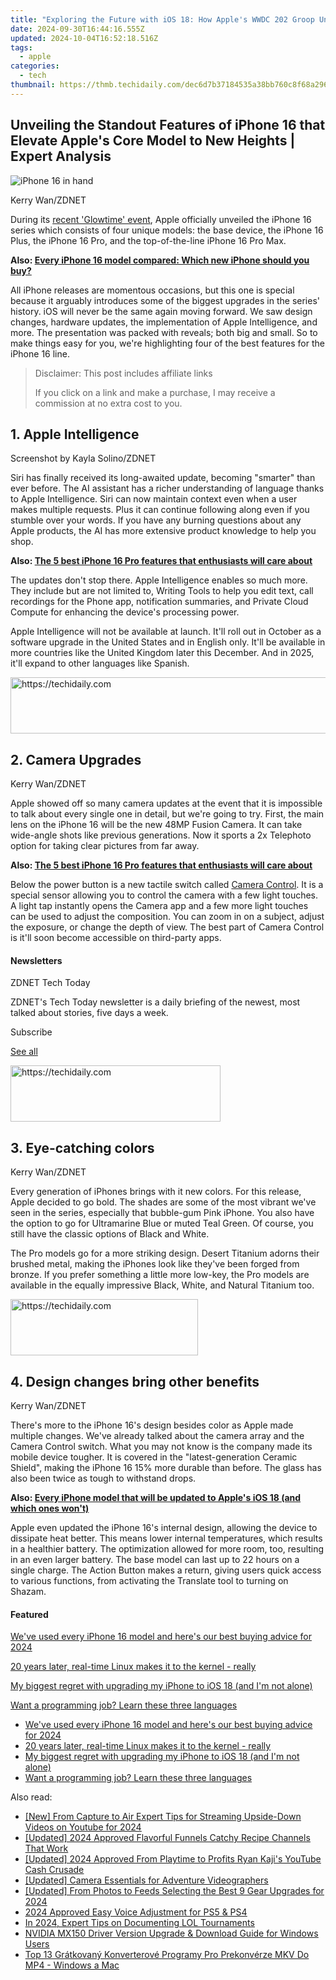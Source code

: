 ```yaml
---
title: "Exploring the Future with iOS 18: How Apple's WWDC 202 Groop Unveiled Groundbreaking AI Features - Your Guide to What's New"
date: 2024-09-30T16:44:16.555Z
updated: 2024-10-04T16:52:18.516Z
tags:
  - apple
categories:
  - tech
thumbnail: https://thmb.techidaily.com/dec6d7b37184535a38bb760c8f68a296f6e3b58ddf3c516e8b89cc8c9c1d5757.jpg
---
```


## Unveiling the Standout Features of iPhone 16 that Elevate Apple's Core Model to New Heights | Expert Analysis

![iPhone 16 in hand](https://www.zdnet.com/a/img/resize/277b853e12d397c1fe466d78603a7aa85a5685bf/2024/09/09/e0da3045-825d-4c4a-9ae4-f2eff280cba2/dsc01901.jpg?auto=webp&width=1280)

Kerry Wan/ZDNET

During its [recent 'Glowtime' event](https://www.zdnet.com/article/everything-we-expect-at-apples-iphone-16-event-ai-features-airpods-apple-watch-series-10-more/), Apple officially unveiled the iPhone 16 series which consists of four unique models: the base device, the iPhone 16 Plus, the iPhone 16 Pro, and the top-of-the-line iPhone 16 Pro Max. 

**Also: [Every iPhone 16 model compared: Which new iPhone should you buy?](https://www.zdnet.com/article/every-iphone-16-model-compared-which-new-iphone-should-you-buy/)**

All iPhone releases are momentous occasions, but this one is special because it arguably introduces some of the biggest upgrades in the series' history. iOS will never be the same again moving forward. We saw design changes, hardware updates, the implementation of Apple Intelligence, and more. The presentation was packed with reveals; both big and small. So to make things easy for you, we're highlighting four of the best features for the iPhone 16 line.

>  Disclaimer: This post includes affiliate links
>
>  If you click on a link and make a purchase, I may receive a commission at no extra cost to you.
>

## 1\. Apple Intelligence

Screenshot by Kayla Solino/ZDNET

Siri has finally received its long-awaited update, becoming "smarter" than ever before. The AI assistant has a richer understanding of language thanks to Apple Intelligence. Siri can now maintain context even when a user makes multiple requests. Plus it can continue following along even if you stumble over your words. If you have any burning questions about any Apple products, the AI has more extensive product knowledge to help you shop.

**Also: [The 5 best iPhone 16 Pro features that enthusiasts will care about](https://www.zdnet.com/article/the-5-best-iphone-16-pro-features-that-enthusiasts-will-care-about/)**

The updates don't stop there. Apple Intelligence enables so much more. They include but are not limited to, Writing Tools to help you edit text, call recordings for the Phone app, notification summaries, and Private Cloud Compute for enhancing the device's processing power. 

Apple Intelligence will not be available at launch. It'll roll out in October as a software upgrade in the United States and in English only. It'll be available in more countries like the United Kingdom later this December. And in 2025, it'll expand to other languages like Spanish.

<!-- affiliate ads begin -->
<a href="https://appsumo.8odi.net/c/5597632/2094479/7443" target="_top" id="2094479">
  <img src="//a.impactradius-go.com/display-ad/7443-2094479" border="0" alt="https://techidaily.com" width="728" height="90"/>
</a>
<img height="0" width="0" src="https://appsumo.8odi.net/i/5597632/2094479/7443" style="position:absolute;visibility:hidden;" border="0" />
<!-- affiliate ads end -->

## 2\. Camera Upgrades

Kerry Wan/ZDNET

Apple showed off so many camera updates at the event that it is impossible to talk about every single one in detail, but we're going to try. First, the main lens on the iPhone 16 will be the new 48MP Fusion Camera. It can take wide-angle shots like previous generations. Now it sports a 2x Telephoto option for taking clear pictures from far away. 

**Also: [The 5 best iPhone 16 Pro features that enthusiasts will care about](https://www.zdnet.com/article/the-5-best-iphone-16-pro-features-that-enthusiasts-will-care-about/)**

Below the power button is a new tactile switch called [Camera Control](https://www.zdnet.com/article/every-iphone-16-model-features-a-new-camera-button-heres-what-it-can-do/). It is a special sensor allowing you to control the camera with a few light touches. A light tap instantly opens the Camera app and a few more light touches can be used to adjust the composition. You can zoom in on a subject, adjust the exposure, or change the depth of view. The best part of Camera Control is it'll soon become accessible on third-party apps.

#### Newsletters

ZDNET Tech Today

ZDNET's Tech Today newsletter is a daily briefing of the newest, most talked about stories, five days a week.

 Subscribe

[See all](https://www.zdnet.com/newsletters/)

<!-- affiliate ads begin -->
<a href="https://aligracehair.sjv.io/c/5597632/2135372/19272" target="_top" id="2135372">
  <img src="//a.impactradius-go.com/display-ad/19272-2135372" border="0" alt="https://techidaily.com" width="336" height="90"/>
</a>
<img height="0" width="0" src="https://aligracehair.sjv.io/i/5597632/2135372/19272" style="position:absolute;visibility:hidden;" border="0" />
<!-- affiliate ads end -->

## 3\. Eye-catching colors

Kerry Wan/ZDNET

Every generation of iPhones brings with it new colors. For this release, Apple decided to go bold. The shades are some of the most vibrant we've seen in the series, especially that bubble-gum Pink iPhone. You also have the option to go for Ultramarine Blue or muted Teal Green. Of course, you still have the classic options of Black and White. 

The Pro models go for a more striking design. Desert Titanium adorns their brushed metal, making the iPhones look like they've been forged from bronze. If you prefer something a little more low-key, the Pro models are available in the equally impressive Black, White, and Natural Titanium too.

<!-- affiliate ads begin -->
<a href="https://laganoo.pxf.io/c/5597632/1484940/16446" target="_top" id="1484940">
  <img src="//a.impactradius-go.com/display-ad/16446-1484940" border="0" alt="https://techidaily.com" width="300" height="90"/>
</a>
<img height="0" width="0" src="https://laganoo.pxf.io/i/5597632/1484940/16446" style="position:absolute;visibility:hidden;" border="0" />
<!-- affiliate ads end -->

## 4\. Design changes bring other benefits

Kerry Wan/ZDNET

There's more to the iPhone 16's design besides color as Apple made multiple changes. We've already talked about the camera array and the Camera Control switch. What you may not know is the company made its mobile device tougher. It is covered in the "latest-generation Ceramic Shield", making the iPhone 16 15% more durable than before. The glass has also been twice as tough to withstand drops.

**Also: [Every iPhone model that will be updated to Apple's iOS 18 (and which ones won't)](https://www.zdnet.com/article/every-iphone-model-that-will-be-updated-to-apples-ios-18-and-which-ones-wont/)**

Apple even updated the iPhone 16's internal design, allowing the device to dissipate heat better. This means lower internal temperatures, which results in a healthier battery. The optimization allowed for more room, too, resulting in an even larger battery. The base model can last up to 22 hours on a single charge. The Action Button makes a return, giving users quick access to various functions, from activating the Translate tool to turning on Shazam.

#### Featured

[We've used every iPhone 16 model and here's our best buying advice for 2024](https://www.zdnet.com/article/iphone-16-pro-max-buying-advice-2024/ "We've used every iPhone 16 model and here's our best buying advice for 2024")

[20 years later, real-time Linux makes it to the kernel - really](https://www.zdnet.com/article/20-years-later-real-time-linux-makes-it-to-the-kernel-really/ "20 years later, real-time Linux makes it to the kernel - really")

[My biggest regret with upgrading my iPhone to iOS 18 (and I'm not alone)](https://www.zdnet.com/article/my-biggest-regret-with-upgrading-my-iphone-to-ios-18-and-im-not-alone/ "My biggest regret with upgrading my iPhone to iOS 18 (and I'm not alone)")

[Want a programming job? Learn these three languages](https://www.zdnet.com/article/want-a-programming-job-learn-these-three-languages/ "Want a programming job? Learn these three languages")

* [We've used every iPhone 16 model and here's our best buying advice for 2024](https://www.zdnet.com/article/iphone-16-pro-max-buying-advice-2024/ "We've used every iPhone 16 model and here's our best buying advice for 2024")
* [20 years later, real-time Linux makes it to the kernel - really](https://www.zdnet.com/article/20-years-later-real-time-linux-makes-it-to-the-kernel-really/ "20 years later, real-time Linux makes it to the kernel - really")
* [My biggest regret with upgrading my iPhone to iOS 18 (and I'm not alone)](https://www.zdnet.com/article/my-biggest-regret-with-upgrading-my-iphone-to-ios-18-and-im-not-alone/ "My biggest regret with upgrading my iPhone to iOS 18 (and I'm not alone)")
* [Want a programming job? Learn these three languages](https://www.zdnet.com/article/want-a-programming-job-learn-these-three-languages/ "Want a programming job? Learn these three languages")

<ins class="adsbygoogle"
     style="display:block"
     data-ad-format="autorelaxed"
     data-ad-client="ca-pub-7571918770474297"
     data-ad-slot="1223367746"></ins>

<ins class="adsbygoogle"
     style="display:block"
     data-ad-client="ca-pub-7571918770474297"
     data-ad-slot="8358498916"
     data-ad-format="auto"
     data-full-width-responsive="true"></ins>

<span class="atpl-alsoreadstyle">Also read:</span>
<div><ul>
<li><a href="https://eaxpv-info.techidaily.com/new-from-capture-to-air-expert-tips-for-streaming-upside-down-videos-on-youtube-for-2024/"><u>[New] From Capture to Air Expert Tips for Streaming Upside-Down Videos on Youtube for 2024</u></a></li>
<li><a href="https://eaxpv-info.techidaily.com/updated-2024-approved-flavorful-funnels-catchy-recipe-channels-that-work/"><u>[Updated] 2024 Approved Flavorful Funnels Catchy Recipe Channels That Work</u></a></li>
<li><a href="https://eaxpv-info.techidaily.com/updated-2024-approved-from-playtime-to-profits-ryan-kajis-youtube-cash-crusade/"><u>[Updated] 2024 Approved From Playtime to Profits Ryan Kaji's YouTube Cash Crusade</u></a></li>
<li><a href="https://extra-hints.techidaily.com/updated-camera-essentials-for-adventure-videographers/"><u>[Updated] Camera Essentials for Adventure Videographers</u></a></li>
<li><a href="https://eaxpv-info.techidaily.com/updated-from-photos-to-feeds-selecting-the-best-9-gear-upgrades-for-2024/"><u>[Updated] From Photos to Feeds Selecting the Best 9 Gear Upgrades for 2024</u></a></li>
<li><a href="https://fox-http.techidaily.com/2024-approved-easy-voice-adjustment-for-ps5-and-ps4/"><u>2024 Approved Easy Voice Adjustment for PS5 & PS4</u></a></li>
<li><a href="https://video-screen-grab.techidaily.com/in-2024-expert-tips-on-documenting-lol-tournaments/"><u>In 2024, Expert Tips on Documenting LOL Tournaments</u></a></li>
<li><a href="https://win-amazing.techidaily.com/nvidia-mx150-driver-version-upgrade-and-download-guide-for-windows-users/"><u>NVIDIA MX150 Driver Version Upgrade & Download Guide for Windows Users</u></a></li>
<li><a href="https://win-exceptional.techidaily.com/top-13-gratkovany-konverterove-programy-pro-prekonverze-mkv-do-mp4-windows-a-mac/"><u>Top 13 Grátkovaný Konverterové Programy Pro Prekonvérze MKV Do MP4 - Windows a Mac</u></a></li>
</ul></div>

